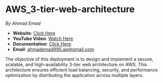 # AWS_3-tier-web-architecture

_By Ahmad Emad_  
- **Website**:  [Click Here](http://elb-1859305876.us-east-1.elb.amazonaws.com/home.php)
- **YouTube Video**: [Watch Here](https://youtu.be/rkEKLE3gM2M)  
- **Documentation**: [Click Here](AWS_3-tier%20web%20architecture.pdf).
- **Email**: [ahmademad995.ae@gmail.com](mailto:ahmademad995.ae@gmail.com)

The objective of this deployment is to design and implement a secure, scalable, and high-availability 3-tier web architecture on AWS. This architecture ensures efficient load balancing, security, and performance optimization by distributing the application across multiple layers.
